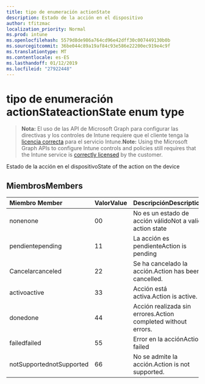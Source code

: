 ```yaml
---
title: tipo de enumeración actionState
description: Estado de la acción en el dispositivo
author: tfitzmac
localization_priority: Normal
ms.prod: intune
ms.openlocfilehash: 5579d8de986a764cd96e42dff30c007449130b0b
ms.sourcegitcommit: 36be044c89a19af84c93e586e22200ec919e4c9f
ms.translationtype: MT
ms.contentlocale: es-ES
ms.lasthandoff: 01/12/2019
ms.locfileid: "27922448"
---
```

# <a name="actionstate-enum-type"></a><span data-ttu-id="a190c-103">tipo de enumeración actionState</span><span class="sxs-lookup"><span data-stu-id="a190c-103">actionState enum type</span></span>

> <span data-ttu-id="a190c-104">**Nota:** El uso de las API de Microsoft Graph para configurar las directivas y los controles de Intune requiere que el cliente tenga la [licencia correcta](https://go.microsoft.com/fwlink/?linkid=839381) para el servicio Intune.</span><span class="sxs-lookup"><span data-stu-id="a190c-104">**Note:** Using the Microsoft Graph APIs to configure Intune controls and policies still requires that the Intune service is [correctly licensed](https://go.microsoft.com/fwlink/?linkid=839381) by the customer.</span></span>

<span data-ttu-id="a190c-105">Estado de la acción en el dispositivo</span><span class="sxs-lookup"><span data-stu-id="a190c-105">State of the action on the device</span></span>
## <a name="members"></a><span data-ttu-id="a190c-106">Miembros</span><span class="sxs-lookup"><span data-stu-id="a190c-106">Members</span></span>
|<span data-ttu-id="a190c-107">Miembro	</span><span class="sxs-lookup"><span data-stu-id="a190c-107">Member</span></span>|<span data-ttu-id="a190c-108">Valor</span><span class="sxs-lookup"><span data-stu-id="a190c-108">Value</span></span>|<span data-ttu-id="a190c-109">Descripción</span><span class="sxs-lookup"><span data-stu-id="a190c-109">Description</span></span>|
|:---|:---|:---|
|<span data-ttu-id="a190c-110">none</span><span class="sxs-lookup"><span data-stu-id="a190c-110">none</span></span>|<span data-ttu-id="a190c-111">0</span><span class="sxs-lookup"><span data-stu-id="a190c-111">0</span></span>|<span data-ttu-id="a190c-112">No es un estado de acción válido</span><span class="sxs-lookup"><span data-stu-id="a190c-112">Not a valid action state</span></span>|
|<span data-ttu-id="a190c-113">pendiente</span><span class="sxs-lookup"><span data-stu-id="a190c-113">pending</span></span>|<span data-ttu-id="a190c-114">1</span><span class="sxs-lookup"><span data-stu-id="a190c-114">1</span></span>|<span data-ttu-id="a190c-115">La acción es pendiente</span><span class="sxs-lookup"><span data-stu-id="a190c-115">Action is pending</span></span>|
|<span data-ttu-id="a190c-116">Cancelar</span><span class="sxs-lookup"><span data-stu-id="a190c-116">canceled</span></span>|<span data-ttu-id="a190c-117">2</span><span class="sxs-lookup"><span data-stu-id="a190c-117">2</span></span>|<span data-ttu-id="a190c-118">Se ha cancelado la acción.</span><span class="sxs-lookup"><span data-stu-id="a190c-118">Action has been cancelled.</span></span>|
|<span data-ttu-id="a190c-119">activo</span><span class="sxs-lookup"><span data-stu-id="a190c-119">active</span></span>|<span data-ttu-id="a190c-120">3</span><span class="sxs-lookup"><span data-stu-id="a190c-120">3</span></span>|<span data-ttu-id="a190c-121">Acción está activa.</span><span class="sxs-lookup"><span data-stu-id="a190c-121">Action is active.</span></span>|
|<span data-ttu-id="a190c-122">done</span><span class="sxs-lookup"><span data-stu-id="a190c-122">done</span></span>|<span data-ttu-id="a190c-123">4</span><span class="sxs-lookup"><span data-stu-id="a190c-123">4</span></span>|<span data-ttu-id="a190c-124">Acción realizada sin errores.</span><span class="sxs-lookup"><span data-stu-id="a190c-124">Action completed without errors.</span></span>|
|<span data-ttu-id="a190c-125">failed</span><span class="sxs-lookup"><span data-stu-id="a190c-125">failed</span></span>|<span data-ttu-id="a190c-126">5</span><span class="sxs-lookup"><span data-stu-id="a190c-126">5</span></span>|<span data-ttu-id="a190c-127">Error en la acción</span><span class="sxs-lookup"><span data-stu-id="a190c-127">Action failed</span></span>|
|<span data-ttu-id="a190c-128">notSupported</span><span class="sxs-lookup"><span data-stu-id="a190c-128">notSupported</span></span>|<span data-ttu-id="a190c-129">6</span><span class="sxs-lookup"><span data-stu-id="a190c-129">6</span></span>|<span data-ttu-id="a190c-130">No se admite la acción.</span><span class="sxs-lookup"><span data-stu-id="a190c-130">Action is not supported.</span></span>|



